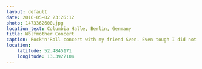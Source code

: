 ```yaml
---
layout: default
date: 2016-05-02 23:26:12
photo: 1473362600.jpg
location_text: Columbia Halle, Berlin, Germany
title: Wolfmother Concert
caption: Rock'n'Roll concert with my friend Sven. Even tough I did not know the band, the music was very good and some sounded familiar. The crowd was also very present and "active". haha!
location:
    latitude: 52.4845171
    longitude: 13.3927104
---
```

